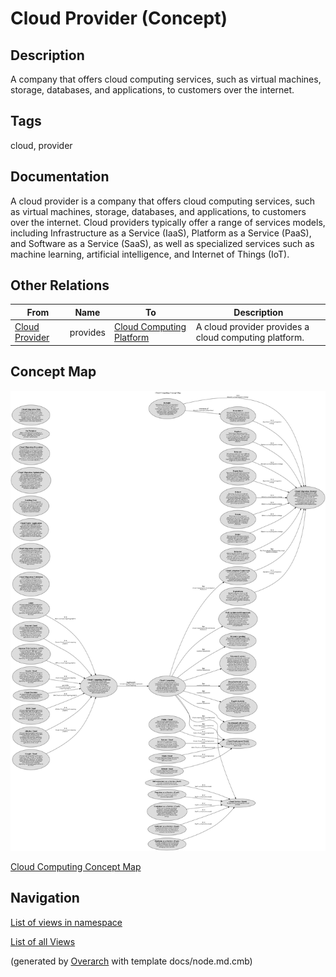 
# Cloud Provider (Concept)
## Description
A company that offers cloud computing services, such as virtual machines, storage, databases, and applications, to customers over the internet.


## Tags
cloud, provider

## Documentation
A cloud provider is a company that offers cloud computing services, such as virtual machines, storage, databases, and applications, to customers over the internet.
Cloud providers typically offer a range of services models, including Infrastructure as a Service (IaaS), Platform as a Service (PaaS), and Software as a Service (SaaS),
as well as specialized services such as machine learning, artificial intelligence, and Internet of Things (IoT).
## Other Relations
| From | Name | To | Description |
|---|---|---|---|
| [Cloud Provider](../../software-development/cloud/cloud-provider.md) | provides | [Cloud Computing Platform](../../software-development/cloud/cloud-computing-platform.md) | A cloud provider provides a cloud computing platform. |

## Concept Map
![Cloud Computing Concept Map](../../software-development/cloud/concept-view.png)

[Cloud Computing Concept Map](../../software-development/cloud/concept-view.md)


## Navigation
[List of views in namespace](./views-in-namespace.md)

[List of all Views](../../views.md)


(generated by [Overarch](https://github.com/soulspace-org/overarch) with template docs/node.md.cmb)
